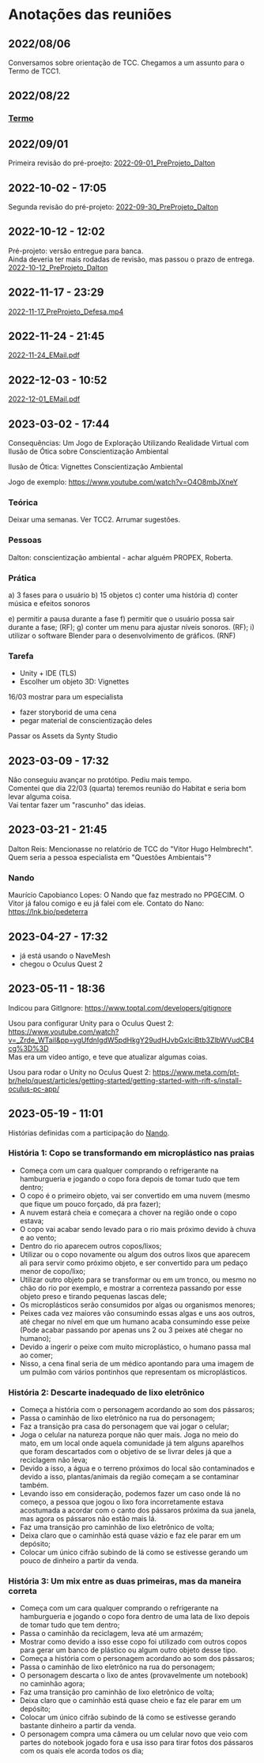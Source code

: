 # Anotações das reuniões  

## 2022/08/06  

Conversamos sobre orientação de TCC. Chegamos a um assunto para o Termo de TCC1.

## 2022/08/22

### [Termo](./Termo.pdf "Termo")  

## 2022/09/01

Primeira revisão do pré-proejto: [2022-09-01_PreProjeto_Dalton](2022-09-01_PreProjeto_Dalton.pdf "2022-09-01_PreProjeto_Dalton")  

## 2022-10-02 - 17:05

Segunda revisão do pré-projeto: [2022-09-30_PreProjeto_Dalton](2022-09-30_PreProjeto_Dalton.pdf "2022-09-30_PreProjeto_Dalton")  

## 2022-10-12 - 12:02

Pré-projeto: versão entregue para banca.  
Ainda deveria ter mais rodadas de revisão, mas passou o prazo de entrega.  
[2022-10-12_PreProjeto_Dalton](2022-10-12_PreProjeto_Dalton.pdf "2022-10-12_PreProjeto_Dalton")  

## 2022-11-17 - 23:29

[2022-11-17_PreProjeto_Defesa.mp4](2022-11-17_PreProjeto_Defesa.mp4 "2022-11-17_PreProjeto_Defesa.mp4")  

## 2022-11-24 - 21:45

[2022-11-24_EMail.pdf](2022-11-24_EMail.pdf "2022-11-24_EMail.pdf")  

## 2022-12-03 - 10:52

[2022-12-01_EMail.pdf](2022-12-01_EMail.pdf "2022-12-01_EMail.pdf")  

## 2023-03-02 - 17:44

Consequências: Um Jogo de Exploração Utilizando Realidade Virtual com Ilusão de Ótica sobre Conscientização Ambiental

Ilusão de Ótica: Vignettes
Conscientização Ambiental

Jogo de exemplo: <https://www.youtube.com/watch?v=O4O8mbJXneY>

### Teórica

Deixar uma semanas. Ver TCC2. Arrumar sugestões.  

### Pessoas

Dalton: conscientização ambiental - achar alguém PROPEX, Roberta.  

### Prática

a) 3 fases para o usuário
b) 15 objetos
c) conter uma história
d) conter música e efeitos sonoros

e) permitir a pausa durante a fase
f) permitir que o usuário possa sair durante a fase; (RF);
g) conter um menu para ajustar níveis sonoros. (RF);
i) utilizar o software Blender para o desenvolvimento de gráficos. (RNF)

### Tarefa

- Unity + IDE (TLS)
- Escolher um objeto 3D: Vignettes

16/03 mostrar para um especialista

- fazer storyborid de uma cena  
- pegar material de conscientização deles

Passar os Assets da Synty Studio  

## 2023-03-09 - 17:32

Não conseguiu avançar no protótipo. Pediu mais tempo.  
Comentei que dia 22/03 (quarta) teremos reunião do Habitat e seria bom levar alguma coisa.  
Vai tentar fazer um "rascunho" das ideias.  

## 2023-03-21 - 21:45

Dalton Reis: Mencionasse no relatório de TCC do "Vitor Hugo Helmbrecht". Quem seria a pessoa especialista em "Questões Ambientais"?  

### Nando

Maurício Capobianco Lopes: O Nando que faz mestrado no PPGECIM. O Vitor já falou comigo e eu já falei com ele. Contato do Nano: <https://lnk.bio/pedeterra>  

## 2023-04-27 - 17:32

- já está usando o NaveMesh  
- chegou o Oculus Quest 2  

## 2023-05-11 - 18:36

Indicou para GitIgnore: <https://www.toptal.com/developers/gitignore>  

Usou para configurar Unity para o Oculus Quest 2: <https://www.youtube.com/watch?v=_Zrde_WTaiI&pp=ygUfdnIgdW5pdHkgY29udHJvbGxlciBtb3ZlbWVudCB4cg%3D%3D>  
Mas era um video antigo, e teve que atualizar algumas coias.  

Usou para rodar o Unity no Oculus Quest 2: <https://www.meta.com/pt-br/help/quest/articles/getting-started/getting-started-with-rift-s/install-oculus-pc-app/>  

## 2023-05-19 - 11:01

Histórias definidas com a participação do [Nando](#nando).  

### História 1: Copo se transformando em microplástico nas praias

- Começa com um cara qualquer comprando o refrigerante na hamburgueria e jogando o copo fora depois de tomar tudo que tem dentro;  
- O copo é o primeiro objeto, vai ser convertido em uma nuvem (mesmo que fique um pouco forçado, dá pra fazer);  
- A nuvem estará cheia e começara a chover na região onde o copo estava;  
- O copo vai acabar sendo levado para o rio mais próximo devido à chuva e ao vento;  
- Dentro do rio aparecem outros copos/lixos;  
- Utilizar ou o copo novamente ou algum dos outros lixos que aparecem ali para servir como próximo objeto, e ser convertido para um   pedaço menor de copo/lixo;  
- Utilizar outro objeto para se transformar ou em um tronco, ou mesmo no chão do rio por exemplo, e mostrar a correnteza passando por   esse objeto preso e tirando pequenas lascas dele;  
- Os microplásticos serão consumidos por algas ou organismos menores;  
- Peixes cada vez maiores vão consumindo essas algas e uns aos outros, até chegar no nível em que um humano acaba consumindo esse   peixe (Pode acabar passando por apenas uns 2 ou 3 peixes até chegar no humano);  
- Devido a ingerir o peixe com muito microplástico, o humano passa mal ao comer;  
- Nisso, a cena final seria de um médico apontando para uma imagem de um pulmão com vários pontinhos que representam os microplásticos.  

### História 2: Descarte inadequado de lixo eletrônico

- Começa a história com o personagem acordando ao som dos pássaros;  
- Passa o caminhão de lixo eletrônico na rua do personagem;  
- Faz a transição pra casa do personagem que vai jogar o celular;  
- Joga o celular na natureza porque não quer mais. Joga no meio do mato, em um local onde aquela comunidade já tem alguns aparelhos que foram descartados com o objetivo de se   livrar deles já que a reciclagem não leva;  
- Devido a isso, a água e o terreno próximos do local são contaminados e devido a isso, plantas/animais da região começam a se contaminar também.  
- Levando isso em consideração, podemos fazer um caso onde lá no começo, a pessoa que jogou o lixo fora incorretamente estava acostumada a acordar com o canto dos pássaros próxima da sua janela, mas agora os pássaros não estão mais lá.
- Faz uma transição pro caminhão de lixo eletrônico de volta;  
- Deixa claro que o caminhão está quase vázio e faz ele parar em um depósito;  
- Colocar um único cifrão subindo de lá como se estivesse gerando um pouco de dinheiro a partir da venda.  

### História 3: Um mix entre as duas primeiras, mas da maneira correta

- Começa com um cara qualquer comprando o refrigerante na hamburgueria e jogando o copo fora dentro de uma lata de lixo depois de tomar tudo que tem dentro;  
- Passa o caminhão da reciclagem, leva até um armazém;  
- Mostrar como devido a isso esse copo foi utilizado com outros copos para gerar um banco de plástico ou algum outro objeto desse tipo.  
- Começa a história com o personagem acordando ao som dos pássaros;  
- Passa o caminhão de lixo eletrônico na rua do personagem;  
- O personagem descarta o lixo de antes (provavelmente um notebook) no caminhão agora;  
- Faz uma transição pro caminhão de lixo eletrônico de volta;  
- Deixa claro que o caminhão está quase cheio e faz ele parar em um depósito;  
- Colocar um único cifrão subindo de lá como se estivesse gerando bastante dinheiro a partir da venda.  
- O personagem compra uma câmera ou um celular novo que veio com partes do notebook jogado fora e usa isso para tirar fotos dos pássaros com os quais ele acorda todos os dia;  
